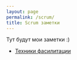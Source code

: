 ```yaml
---
layout: page
permalink: /scrum/
title: Scrum заметки
---
```


Тут будут мои заметки :)


- [Техники фасилитации](/2022-08-29-facilitation/)
